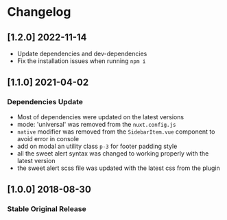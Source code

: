 # Changelog

## [1.2.0] 2022-11-14

- Update dependencies and dev-dependencies
- Fix the installation issues when running `npm i`

## [1.1.0] 2021-04-02

### Dependencies Update

- Most of dependencies were updated on the latest versions
- mode: 'universal' was removed from the `nuxt.config.js`
- `native` modifier was removed from the `SidebarItem.vue` component to avoid error in console
- add on modal an utility class `p-3` for footer padding style
- all the sweet alert syntax was changed to working properly with the latest version
- the sweet alert scss file was updated with the latest css from the plugin

## [1.0.0] 2018-08-30

### Stable Original Release
